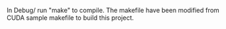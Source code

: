 In Debug/ run "make" to compile.
The makefile have been modified from CUDA sample makefile to build this project.
